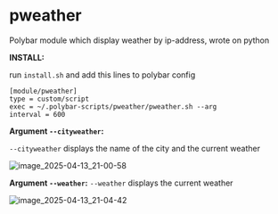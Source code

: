 # pweather
Polybar module which display weather by ip-address, wrote on python


__INSTALL:__

run ```install.sh``` and add this lines to polybar config
```
[module/pweather]
type = custom/script
exec = ~/.polybar-scripts/pweather/pweather.sh --arg
interval = 600
```

__Argument ```--cityweather```:__

```--cityweather``` displays the name of the city and the current weather

![image_2025-04-13_21-00-58](https://github.com/user-attachments/assets/658990a9-83b0-4652-b11f-4040c50841c2)

__Argument ```--weather```:__
```--weather``` displays the current weather

![image_2025-04-13_21-04-42](https://github.com/user-attachments/assets/f59aecec-a0c9-49e1-b6ca-1e55f9b0d843)
